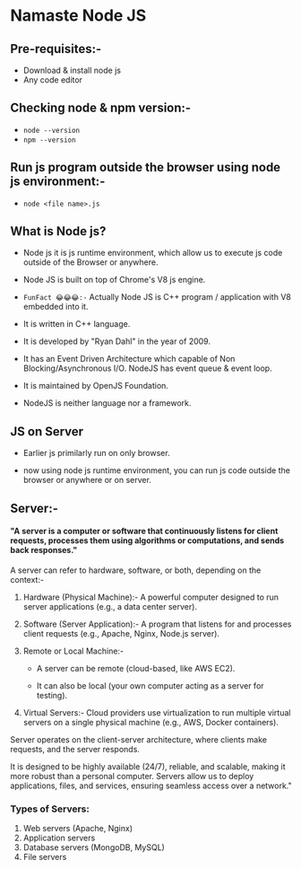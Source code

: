 # Namaste Node JS

## Pre-requisites:-
- Download & install node js
- Any code editor

## Checking node & npm version:-
- ```node --version ```
- ```npm --version```

## Run js program outside the browser using node js environment:-
- ```node <file name>.js ```

## What is Node js?
- Node js it is js runtime environment, which allow us to execute js code outside of the Browser or anywhere. 

- Node JS is built on top of Chrome's V8 js engine.

- ```FunFact 😂😂😂:-``` Actually Node JS is C++ program / application with V8 embedded into it.

- It is written in C++ language.

- It is developed by "Ryan Dahl" in the year of 2009.

- It has an Event Driven Architecture which capable of Non Blocking/Asynchronous I/O. NodeJS has event queue & event loop.

- It is maintained by OpenJS Foundation.

- NodeJS is neither language nor a framework.


## JS on Server
- Earlier js primilarly run on only browser.

- now using node js runtime environment, you can run js code outside the browser or anywhere or on server.


## Server:-
#### "A server is a computer or software that continuously listens for client requests, processes them using algorithms or computations, and sends back responses."

A server can refer to hardware, software, or both, depending on the context:-
1. Hardware (Physical Machine):- A powerful computer designed to run server applications (e.g., a data center server).

1. Software (Server Application):- A program that listens for and processes client requests (e.g., Apache, Nginx, Node.js server).

1. Remote or Local Machine:-
    - A server can be remote (cloud-based, like AWS EC2).
   
    - It can also be local (your own computer acting as a server for testing).

1. Virtual Servers:- Cloud providers use virtualization to run multiple virtual servers on a single physical machine (e.g., AWS, Docker containers).


Server operates on the client-server architecture, where clients make requests, and the server responds.

It is designed to be highly available (24/7), reliable, and scalable, making it more robust than a personal computer. Servers allow us to deploy applications, files, and services, ensuring seamless access over a network."


### Types of Servers: 
1. Web servers (Apache, Nginx)
1. Application servers
1. Database servers (MongoDB, MySQL)
1. File servers 
